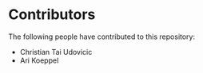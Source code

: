 # Contributors
The following people have contributed to this repository:

- Christian Tai Udovicic
- Ari Koeppel
